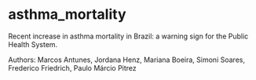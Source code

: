 # asthma_mortality
Recent increase in asthma mortality in Brazil: a warning sign for the Public Health System.

Authors: Marcos Antunes, Jordana Henz, Mariana Boeira, Simoni Soares, Frederico Friedrich, Paulo Márcio Pitrez
